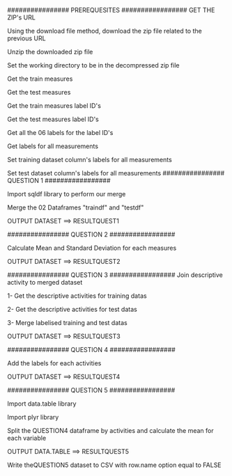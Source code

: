 ################ PREREQUESITES #################
GET THE ZIP's URL

Using the download file method, download the zip file related to the previous URL

Unzip the downloaded zip file

Set the working directory to be in the decompressed zip file

Get the train measures 

Get the test measures 

Get the train measures label ID's 

Get the test measures label ID's

Get all the 06 labels for the label ID's

Get labels for all measurements

Set training dataset column's labels for all measurements

Set test dataset column's labels for all measurements
################ QUESTION 1 #################

Import sqldf library to perform our merge

Merge the 02 Dataframes "traindf" and "testdf"

OUTPUT DATASET ==> RESULTQUEST1

################ QUESTION 2 #################

Calculate Mean and Standard Deviation for each measures

OUTPUT DATASET ==> RESULTQUEST2

################ QUESTION 3 #################
Join descriptive activity to merged dataset

1- Get the descriptive activities for training datas

2- Get the descriptive activities for test datas

3- Merge labelised training and test datas 

OUTPUT DATASET ==> RESULTQUEST3

################ QUESTION 4 #################

Add the labels for each activities

OUTPUT DATASET ==> RESULTQUEST4

################ QUESTION 5 #################

Import data.table library

Import plyr library

Split the QUESTION4 dataframe by activities and calculate the mean for each variable

OUTPUT DATA.TABLE ==> RESULTQUEST5

Write theQUESTION5 dataset to CSV with  row.name option equal to FALSE
